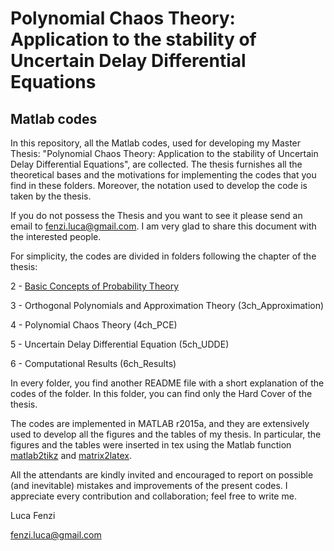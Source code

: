 # Polynomial Chaos Theory: Application to the stability of Uncertain Delay Differential Equations
## Matlab codes

In this repository, all the Matlab codes, used for developing my Master Thesis: "Polynomial Chaos Theory: Application to the stability of Uncertain Delay Differential Equations", are collected. 
The thesis furnishes all the theoretical bases and the motivations for implementing the codes that you find in these folders. Moreover, the notation used to develop the code is taken by the thesis.

If you do not possess the Thesis and you want to see it please send an email to fenzi.luca@gmail.com. I am very glad to share this document with the interested people. 

For simplicity, the codes are divided in folders following the chapter of the thesis:

2 - [Basic Concepts of Probability Theory](https://github.com/lucafe/PCE4UDDE_matlab_codes/tree/master/2ch_Probability)

3 - Orthogonal Polynomials and Approximation Theory   (3ch_Approximation)

4 - Polynomial Chaos Theory                           (4ch_PCE)

5 - Uncertain Delay Differential Equation             (5ch_UDDE)

6 - Computational Results                             (6ch_Results)

In every folder, you find another README file with a short explanation of the codes of the folder. 
In this folder, you can find only the Hard Cover of the thesis.

The codes are implemented in MATLAB r2015a, and they are extensively used to develop all the figures and the tables of my thesis. In particular, the figures and the tables were inserted in tex using the Matlab function [matlab2tikz](http://www.mathworks.com/matlabcentral/fileexchange/22022-matlab2tikz-matlab2tikz) and [matrix2latex](http://www.mathworks.com/matlabcentral/fileexchange/4894-matrix2latex).

All the attendants are kindly invited and encouraged to report on possible (and inevitable) mistakes and improvements of the present codes. I appreciate every contribution and collaboration; feel free to write me.

Luca Fenzi

fenzi.luca@gmail.com
